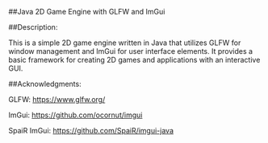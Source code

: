 ##Java 2D Game Engine with GLFW and ImGui

##Description:

This is a simple 2D game engine written in Java that utilizes GLFW for window management and ImGui for user interface elements. It provides a basic framework for creating 2D games and applications with an interactive GUI.


##Acknowledgments:

GLFW: https://www.glfw.org/

ImGui: https://github.com/ocornut/imgui

SpaiR ImGui: https://github.com/SpaiR/imgui-java
